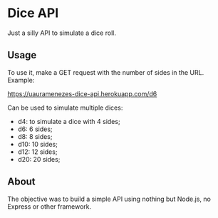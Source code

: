 # Dice API
Just a silly API to simulate a dice roll.

## Usage
To use it, make a GET request with the number of sides in the URL. Example:

https://uauramenezes-dice-api.herokuapp.com/d6

Can be used to simulate multiple dices:
* d4: to simulate a dice with 4 sides;
* d6: 6 sides;
* d8: 8 sides;
* d10: 10 sides;
* d12: 12 sides;
* d20: 20 sides;

## About
The objective was to build a simple API using nothing but Node.js, no Express or other framework.
